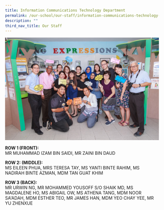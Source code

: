```yaml
---
title: Information Communications Technology Department
permalink: /our-school/our-staff/information-communications-technology-teachers/
description: ""
third_nav_title: Our Staff
---
```


![](/images/Information-Communications-Technology-Department-Informal.jpeg)

<p><strong>ROW 1 (FRONT):</strong><br />MR MUHAMMAD IZAM BIN SAIDI, MR ZAINI BIN DAUD</p>
<p><strong>ROW 2: (MIDDLE):</strong><br />MS EILEEN PHUA, MRS TERESA TAY, MS YANTI BINTE RAHIM, MS NADIRAH BINTE AZMAN, MDM TAN GUAT KHIM</p>
<p><strong>ROW 3 (BACK):</strong><br />MR URWIN NG, MR MOHAMMED&nbsp;YOUSOFF&nbsp;S/O SHAIK&nbsp;MD, MS MAGDALENE HO, MS ABIGAIL OW, MS ATHENA TANG, MDM NOOR SA'ADAH, MDM ESTHER TEO, MR JAMES HAN, MDM YEO CHAY YEE, MR YU ZHENXUE</p>